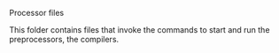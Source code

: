 Processor files

This folder contains files that invoke the commands to start and run 
the preprocessors, the compilers.
